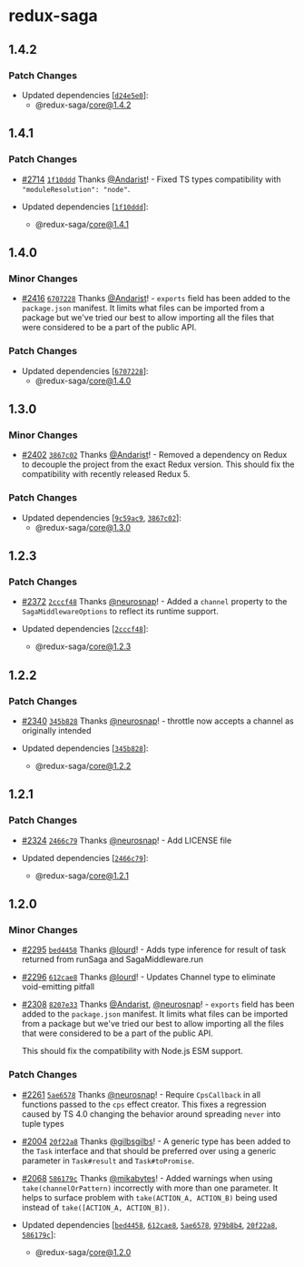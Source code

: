 # redux-saga

## 1.4.2

### Patch Changes

- Updated dependencies [[`d24e5e0`](https://github.com/redux-saga/redux-saga/commit/d24e5e0c7dd0c56391e38e8bcec507202dff9cc0)]:
  - @redux-saga/core@1.4.2

## 1.4.1

### Patch Changes

- [#2714](https://github.com/redux-saga/redux-saga/pull/2714) [`1f10ddd`](https://github.com/redux-saga/redux-saga/commit/1f10ddd4452a0ad7813a7fcd82005377659db63d) Thanks [@Andarist](https://github.com/Andarist)! - Fixed TS types compatibility with `"moduleResolution": "node"`.

- Updated dependencies [[`1f10ddd`](https://github.com/redux-saga/redux-saga/commit/1f10ddd4452a0ad7813a7fcd82005377659db63d)]:
  - @redux-saga/core@1.4.1

## 1.4.0

### Minor Changes

- [#2416](https://github.com/redux-saga/redux-saga/pull/2416) [`6707228`](https://github.com/redux-saga/redux-saga/commit/6707228c23c6cd8f54e4cde8d1fb1887c3831af1) Thanks [@Andarist](https://github.com/Andarist)! - `exports` field has been added to the `package.json` manifest. It limits what files can be imported from a package but we've tried our best to allow importing all the files that were considered to be a part of the public API.

### Patch Changes

- Updated dependencies [[`6707228`](https://github.com/redux-saga/redux-saga/commit/6707228c23c6cd8f54e4cde8d1fb1887c3831af1)]:
  - @redux-saga/core@1.4.0

## 1.3.0

### Minor Changes

- [#2402](https://github.com/redux-saga/redux-saga/pull/2402) [`3867c02`](https://github.com/redux-saga/redux-saga/commit/3867c028881223424f15046058745e06b77b0187) Thanks [@Andarist](https://github.com/Andarist)! - Removed a dependency on Redux to decouple the project from the exact Redux version. This should fix the compatibility with recently released Redux 5.

### Patch Changes

- Updated dependencies [[`9c59ac9`](https://github.com/redux-saga/redux-saga/commit/9c59ac93ec4389d6a1e98e46fc3cddb98523e589), [`3867c02`](https://github.com/redux-saga/redux-saga/commit/3867c028881223424f15046058745e06b77b0187)]:
  - @redux-saga/core@1.3.0

## 1.2.3

### Patch Changes

- [#2372](https://github.com/redux-saga/redux-saga/pull/2372) [`2cccf48`](https://github.com/redux-saga/redux-saga/commit/2cccf480a8ef67680daf319893a690f0cb74ef9e) Thanks [@neurosnap](https://github.com/neurosnap)! - Added a `channel` property to the `SagaMiddlewareOptions` to reflect its runtime support.

- Updated dependencies [[`2cccf48`](https://github.com/redux-saga/redux-saga/commit/2cccf480a8ef67680daf319893a690f0cb74ef9e)]:
  - @redux-saga/core@1.2.3

## 1.2.2

### Patch Changes

- [#2340](https://github.com/redux-saga/redux-saga/pull/2340) [`345b828`](https://github.com/redux-saga/redux-saga/commit/345b828c721a95258a7fdfde0408fbb94de83f80) Thanks [@neurosnap](https://github.com/neurosnap)! - throttle now accepts a channel as originally intended

- Updated dependencies [[`345b828`](https://github.com/redux-saga/redux-saga/commit/345b828c721a95258a7fdfde0408fbb94de83f80)]:
  - @redux-saga/core@1.2.2

## 1.2.1

### Patch Changes

- [#2324](https://github.com/redux-saga/redux-saga/pull/2324) [`2466c79`](https://github.com/redux-saga/redux-saga/commit/2466c798a5f56a5015e61c8fdf0ef8f2a6a852a4) Thanks [@neurosnap](https://github.com/neurosnap)! - Add LICENSE file

- Updated dependencies [[`2466c79`](https://github.com/redux-saga/redux-saga/commit/2466c798a5f56a5015e61c8fdf0ef8f2a6a852a4)]:
  - @redux-saga/core@1.2.1

## 1.2.0

### Minor Changes

- [#2295](https://github.com/redux-saga/redux-saga/pull/2295) [`bed4458`](https://github.com/redux-saga/redux-saga/commit/bed4458a79f21fd568a9d970968c9c8b8cbe1bf4) Thanks [@lourd](https://github.com/lourd)! - Adds type inference for result of task returned from runSaga and SagaMiddleware.run

* [#2296](https://github.com/redux-saga/redux-saga/pull/2296) [`612cae8`](https://github.com/redux-saga/redux-saga/commit/612cae81f0b8e6eb01b0b4c9ed961906be1fea98) Thanks [@lourd](https://github.com/lourd)! - Updates Channel type to eliminate void-emitting pitfall

- [#2308](https://github.com/redux-saga/redux-saga/pull/2308) [`8207e33`](https://github.com/redux-saga/redux-saga/commit/8207e33) Thanks [@Andarist](https://github.com/Andarist), [@neurosnap](https://github.com/neurosnap)! - `exports` field has been added to the `package.json` manifest. It limits what files can be imported from a package but we've tried our best to allow importing all the files that were considered to be a part of the public API.

  This should fix the compatibility with Node.js ESM support.

### Patch Changes

- [#2261](https://github.com/redux-saga/redux-saga/pull/2261) [`5ae6578`](https://github.com/redux-saga/redux-saga/commit/5ae657844ce7d18153ddf7c3deb14c2c7ed81088) Thanks [@neurosnap](https://github.com/neurosnap)! - Require `CpsCallback` in all functions passed to the `cps` effect creator. This fixes a regression caused by TS 4.0 changing the behavior around spreading `never` into tuple types

* [#2004](https://github.com/redux-saga/redux-saga/pull/2004) [`20f22a8`](https://github.com/redux-saga/redux-saga/commit/20f22a8edd3bc66c2373ad31fb2c81e9bfed435f) Thanks [@gilbsgilbs](https://github.com/gilbsgilbs)! - A generic type has been added to the `Task` interface and that should be preferred over using a generic parameter in `Task#result` and `Task#toPromise`.

- [#2068](https://github.com/redux-saga/redux-saga/pull/2068) [`586179c`](https://github.com/redux-saga/redux-saga/commit/586179c1b6183e320161d79d3709aa7f7ca2dde3) Thanks [@mikabytes](https://github.com/mikabytes)! - Added warnings when using `take(channelOrPattern)` incorrectly with more than one parameter. It helps to surface problem with `take(ACTION_A, ACTION_B)` being used instead of `take([ACTION_A, ACTION_B])`.

- Updated dependencies [[`bed4458`](https://github.com/redux-saga/redux-saga/commit/bed4458a79f21fd568a9d970968c9c8b8cbe1bf4), [`612cae8`](https://github.com/redux-saga/redux-saga/commit/612cae81f0b8e6eb01b0b4c9ed961906be1fea98), [`5ae6578`](https://github.com/redux-saga/redux-saga/commit/5ae657844ce7d18153ddf7c3deb14c2c7ed81088), [`979b8b4`](https://github.com/redux-saga/redux-saga/commit/979b8b446f42e79a45c517b826cbddb89af8a54e), [`20f22a8`](https://github.com/redux-saga/redux-saga/commit/20f22a8edd3bc66c2373ad31fb2c81e9bfed435f), [`586179c`](https://github.com/redux-saga/redux-saga/commit/586179c1b6183e320161d79d3709aa7f7ca2dde3)]:
  - @redux-saga/core@1.2.0
